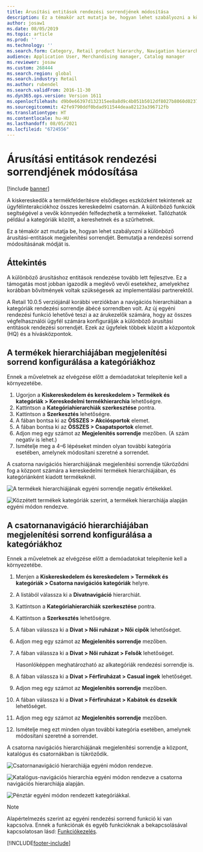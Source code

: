```yaml
---
title: Árusítási entitások rendezési sorrendjének módosítása
description: Ez a témakör azt mutatja be, hogyan lehet szabályozni a különböző árusítási-entitások megjelenítési sorrendjét a Dynamics 365 Commerce megoldásban.
author: josaw1
ms.date: 08/05/2019
ms.topic: article
ms.prod: ''
ms.technology: ''
ms.search.form: Category, Retail product hierarchy, Navigation hierarchy
audience: Application User, Merchandising manager, Catalog manager
ms.reviewer: josaw
ms.custom: 268444
ms.search.region: global
ms.search.industry: Retail
ms.author: rubendel
ms.search.validFrom: 2016-11-30
ms.dyn365.ops.version: Version 1611
ms.openlocfilehash: d9b0e66397d132315ee8a8d9c4b051b5012df8027b8060d0237ade16d65d703c
ms.sourcegitcommit: 42fe9790ddf0bdad911544deaa82123a396712fb
ms.translationtype: HT
ms.contentlocale: hu-HU
ms.lasthandoff: 08/05/2021
ms.locfileid: "6724556"
---
```

# <a name="change-the-sort-order-for-merchandising-entities"></a>Árusítási entitások rendezési sorrendjének módosítása


[!include [banner](includes/banner.md)]

A kiskereskedők a termékfelderítésre elsődleges eszközként tekintenek az ügyfélinterakciókhoz összes kereskedelmi csatornán. A különböző funkciók segítségével a vevők könnyedén felfedezhetik a termékeket. Tallózhatók például a kategóriák között, a kereshetnek és a szűrhetnek.

Ez a témakör azt mutatja be, hogyan lehet szabályozni a különböző árusítási-entitások megjelenítési sorrendjét. Bemutatja a rendezési sorrend módosításának módját is.

## <a name="overview"></a>Áttekintés

A különböző árusításhoz entitások rendezése tovább lett fejlesztve. Ez a támogatás most jobban igazodik a meglévő vevői esetekhez, amelyekhez korábban bővítmények voltak szükségesek az implementálási partnerektől.

A Retail 10.0.5 verziójánál korábbi verziókban a navigációs hierarchiában a kategóriák rendezési sorrendje ábécé sorrendben volt. Az új egyéni rendezési funkció lehetővé teszi a az árukezelők számára, hogy az összes végfelhasználói ügyfél számára konfigurálják a különböző árusítási entitások rendezési sorrendjét. Ezek az ügyfelek többek között a központok (HQ) és a hívásközpontok.

## <a name="configure-the-display-order-for-categories-in-the-product-hierarchy"></a>A termékek hierarchiájában megjelenítési sorrend konfigurálása a kategóriákhoz

Ennek a műveletnek az elvégzése előtt a demóadatokat telepítenie kell a környezetébe.

1. Ugorjon a **Kiskereskedelem és kereskedelem \> Termékek és kategóriák \> Kereskedelmi termékhierarchia** lehetőségre.
2. Kattintson a **Kategóriahierarchiák szerkesztése** pontra.
3. Kattintson a **Szerkesztés** lehetőségre.
4. A fában bontsa ki az **ÖSSZES \> Akciósportok** elemet.
5. A fában bontsa ki az **ÖSSZES \> Csapatsportok** elemet.
6. Adjon meg egy számot az **Megjelenítés sorrendje** mezőben. (A szám negatív is lehet.)
7. Ismételje meg a 4–6 lépéseket minden olyan további kategória esetében, amelynek módosítani szeretné a sorrendet.

A csatorna navigációs hierarchiájának megjelenítési sorrendje tükröződni fog a központ számára a kereskedelmi termékek hierarchiájában, és kategóriánként kiadott termékeknél.

![A termékek hierarchiájának egyéni sorrendje negatív értékekkel.](./media/RetailProductHierarchyCustomSortedWithNegativeValues.png)

![Közzétett termékek kategóriák szerint, a termékek hierarchiája alapján egyéni módon rendezve.](./media/ReleasedProductsByCategoryCustomSortedBasedOnRetailProductHierarchy.png)

## <a name="configure-the-display-order-for-categories-in-the-channel-navigation-hierarchy"></a>A csatornanavigáció hierarchiájában megjelenítési sorrend konfigurálása a kategóriákhoz

Ennek a műveletnek az elvégzése előtt a demóadatokat telepítenie kell a környezetébe.

1. Menjen a **Kiskereskedelem és kereskedelem \> Termékek és kategóriák \> Csatorna navigációs kategóriák** helyre.
2. A listából válassza ki a **Divatnavigáció** hierarchiát.
3. Kattintson a **Kategóriahierarchiák szerkesztése** pontra.
4. Kattintson a **Szerkesztés** lehetőségre.
5. A fában válassza ki a **Divat \> Női ruházat \> Női cipők** lehetőséget.
6. Adjon meg egy számot az **Megjelenítés sorrendje** mezőben.
7. A fában válassza ki a **Divat \> Női ruházat \> Felsők** lehetőséget.

    Hasonlóképpen meghatározható az alkategóriák rendezési sorrendje is.

8. A fában válassza ki a **Divat \> Férfiruházat \> Casual ingek** lehetőséget.
9. Adjon meg egy számot az **Megjelenítés sorrendje** mezőben.
10. A fában válassza ki a **Divat \> Férfiruházat \> Kabátok és dzsekik** lehetőséget.
11. Adjon meg egy számot az **Megjelenítés sorrendje** mezőben.
12. Ismételje meg ezt minden olyan további kategória esetében, amelynek módosítani szeretné a sorrendet.

A csatorna navigációs hierarchiájának megjelenítési sorrendje a központ, katalógus és csatornákban is tükröződik.

![Csatornanavigáció hierarchiája egyéni módon rendezve.](./media/ChannelNavCustomSorted.png)

![Katalógus-navigációs hierarchia egyéni módon rendezve a csatorna navigációs hierarchiája alapján.](./media/CatalogNavHierarchyCustomSortedBasedOnChannelNav.png)

![Pénztár egyéni módon rendezett kategóriákkal.](./media/POSChannelCategoriesCustomSorted.png)

> [!NOTE]
> Alapértelmezés szerint az egyéni rendezési sorrend funkció ki van kapcsolva. Ennek a funkciónak és egyéb funkcióknak a bekapcsolásával kapcsolatosan lásd: [Funkciókezelés](/dynamics365/unified-operations/fin-and-ops/get-started/feature-management/feature-management-overview).


[!INCLUDE[footer-include](../includes/footer-banner.md)]